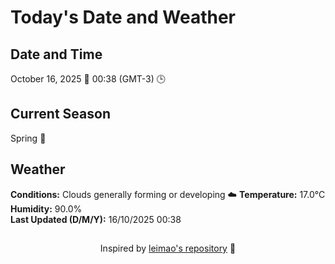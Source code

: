  # Today's Date and Weather
    
## Date and Time
October 16, 2025 📅
00:38 (GMT-3) 🕒

## Current Season
Spring 🌸
## Weather 
**Conditions:** Clouds generally forming or developing ☁️
**Temperature:** 17.0°C  
**Humidity:** 90.0%  
**Last Updated (D/M/Y):** 16/10/2025 00:38
##
<div align="center">Inspired by <a href="https://github.com/leimao/What-Is-The-Date-Today">leimao's repository</a> 🌱</div>
